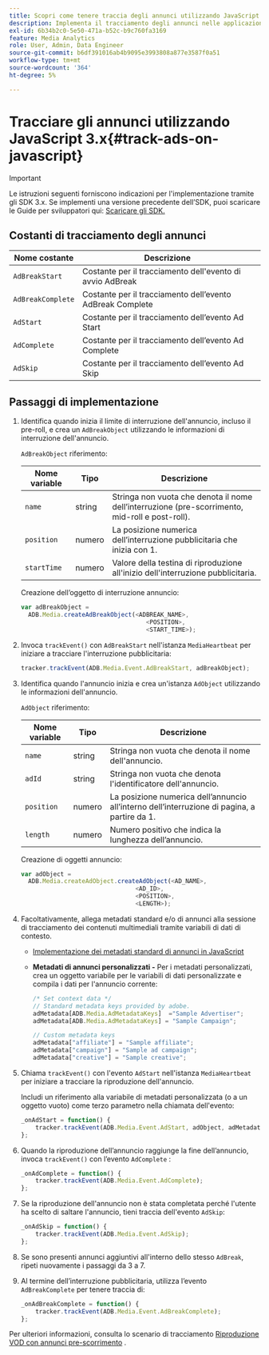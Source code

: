 ```yaml
---
title: Scopri come tenere traccia degli annunci utilizzando JavaScript 3.x
description: Implementa il tracciamento degli annunci nelle applicazioni browser (JS) utilizzando Media SDK.
exl-id: 6b34b2c0-5e50-471a-b52c-b9c760fa3169
feature: Media Analytics
role: User, Admin, Data Engineer
source-git-commit: b6df391016ab4b9095e3993808a877e3587f0a51
workflow-type: tm+mt
source-wordcount: '364'
ht-degree: 5%

---
```


# Tracciare gli annunci utilizzando JavaScript 3.x{#track-ads-on-javascript}

>[!IMPORTANT]
>
>Le istruzioni seguenti forniscono indicazioni per l&#39;implementazione tramite gli SDK 3.x. Se implementi una versione precedente dell’SDK, puoi scaricare le Guide per sviluppatori qui: [Scaricare gli SDK.](/help/sdk-implement/download-sdks.md)

## Costanti di tracciamento degli annunci

| Nome costante | Descrizione   |
|---|---|
| `AdBreakStart` | Costante per il tracciamento dell&#39;evento di avvio AdBreak |
| `AdBreakComplete` | Costante per il tracciamento dell’evento AdBreak Complete |
| `AdStart` | Costante per il tracciamento dell’evento Ad Start |
| `AdComplete` | Costante per il tracciamento dell’evento Ad Complete |
| `AdSkip` | Costante per il tracciamento dell’evento Ad Skip |

## Passaggi di implementazione

1. Identifica quando inizia il limite di interruzione dell&#39;annuncio, incluso il pre-roll, e crea un `AdBreakObject` utilizzando le informazioni di interruzione dell&#39;annuncio.

   `AdBreakObject` riferimento:

   | Nome variable | Tipo | Descrizione |
   | --- | --- | --- |
   | `name` | string | Stringa non vuota che denota il nome dell’interruzione (pre-scorrimento, mid-roll e post-roll). |
   | `position` | numero | La posizione numerica dell’interruzione pubblicitaria che inizia con 1. |
   | `startTime` | numero | Valore della testina di riproduzione all&#39;inizio dell&#39;interruzione pubblicitaria. |

   Creazione dell’oggetto di interruzione annuncio:

   ```js
   var adBreakObject =
     ADB.Media.createAdBreakObject(<ADBREAK_NAME>,
                                      <POSITION>,
                                      <START_TIME>);
   ```

1. Invoca `trackEvent()` con `AdBreakStart` nell&#39;istanza `MediaHeartbeat` per iniziare a tracciare l&#39;interruzione pubblicitaria:

   ```js
   tracker.trackEvent(ADB.Media.Event.AdBreakStart, adBreakObject);
   ```

1. Identifica quando l&#39;annuncio inizia e crea un&#39;istanza `AdObject` utilizzando le informazioni dell&#39;annuncio.

   `AdObject` riferimento:

   | Nome variable | Tipo | Descrizione |
   | --- | --- | --- |
   | `name` | string | Stringa non vuota che denota il nome dell&#39;annuncio. |
   | `adId` | string | Stringa non vuota che denota l&#39;identificatore dell&#39;annuncio. |
   | `position` | numero | La posizione numerica dell’annuncio all’interno dell’interruzione di pagina, a partire da 1. |
   | `length` | numero | Numero positivo che indica la lunghezza dell’annuncio. |

   Creazione di oggetti annuncio:

   ```js
   var adObject =
     ADB.Media.createAdObject.createAdObject(<AD_NAME>,
                                   <AD_ID>,
                                   <POSITION>,
                                   <LENGTH>);
   ```

1. Facoltativamente, allega metadati standard e/o di annunci alla sessione di tracciamento dei contenuti multimediali tramite variabili di dati di contesto.

   * [Implementazione dei metadati standard di annunci in JavaScript](/help/sdk-implement/track-ads/impl-std-ad-metadata/impl-std-ad-md-js/impl-std-ad-metadata-js3.md)
   * **Metadati di annunci personalizzati -** Per i metadati personalizzati, crea un oggetto variabile per le variabili di dati personalizzate e compila i dati per l&#39;annuncio corrente:

      ```js
      /* Set context data */
      // Standard metadata keys provided by adobe.
      adMetadata[ADB.Media.AdMetadataKeys]  ="Sample Advertiser";
      adMetadata[ADB.Media.AdMetadataKeys] = "Sample Campaign";
      
      // Custom metadata keys
      adMetadata["affiliate"] = "Sample affiliate";
      adMetadata["campaign"] = "Sample ad campaign";
      adMetadata["creative"] = "Sample creative";
      ```

1. Chiama `trackEvent()` con l&#39;evento `AdStart` nell&#39;istanza `MediaHeartbeat` per iniziare a tracciare la riproduzione dell&#39;annuncio.

   Includi un riferimento alla variabile di metadati personalizzata (o a un oggetto vuoto) come terzo parametro nella chiamata dell&#39;evento:

   ```js
   _onAdStart = function() {
       tracker.trackEvent(ADB.Media.Event.AdStart, adObject, adMetadata);
   };
   ```

1. Quando la riproduzione dell’annuncio raggiunge la fine dell’annuncio, invoca `trackEvent()` con l’evento `AdComplete` :

   ```js
   _onAdComplete = function() {
       tracker.trackEvent(ADB.Media.Event.AdComplete);
   };
   ```

1. Se la riproduzione dell&#39;annuncio non è stata completata perché l&#39;utente ha scelto di saltare l&#39;annuncio, tieni traccia dell&#39;evento `AdSkip`:

   ```js
   _onAdSkip = function() {
       tracker.trackEvent(ADB.Media.Event.AdSkip);
   };
   ```

1. Se sono presenti annunci aggiuntivi all&#39;interno dello stesso `AdBreak`, ripeti nuovamente i passaggi da 3 a 7.
1. Al termine dell’interruzione pubblicitaria, utilizza l’evento `AdBreakComplete` per tenere traccia di:

   ```js
   _onAdBreakComplete = function() {
       tracker.trackEvent(ADB.Media.Event.AdBreakComplete);
   };
   ```

Per ulteriori informazioni, consulta lo scenario di tracciamento [Riproduzione VOD con annunci pre-scorrimento](/help/sdk-implement/tracking-scenarios/vod-preroll-ads.md) .
